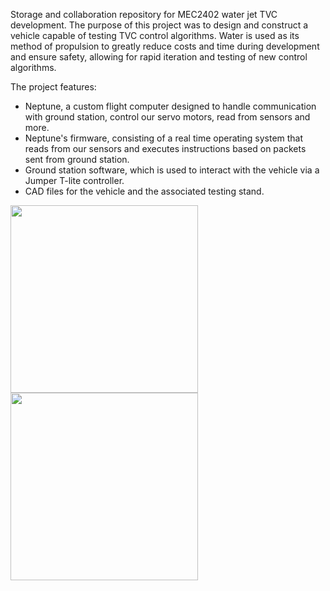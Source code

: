 Storage and collaboration repository for MEC2402 water jet TVC development.
The purpose of this project was to design and construct a vehicle capable of testing TVC control algorithms. Water is used as its method of propulsion to greatly reduce costs and time during development and ensure safety, allowing for rapid iteration and testing of new control algorithms.

The project features:
- Neptune, a custom flight computer designed to handle communication with ground station, control our servo motors, read from sensors and more.
- Neptune's firmware, consisting of a real time operating system that reads from our sensors and executes instructions based on packets sent from ground station.
- Ground station software, which is used to interact with the vehicle via a Jumper T-lite controller.
- CAD files for the vehicle and the associated testing stand.

<img src="https://media.giphy.com/media/2V9vB5eAsU8NSTJkN9/giphy.gif" height="300" /><img src="https://media.giphy.com/media/GIgA9EUtNizNGvlwWz/giphy.gif" height="300" />
